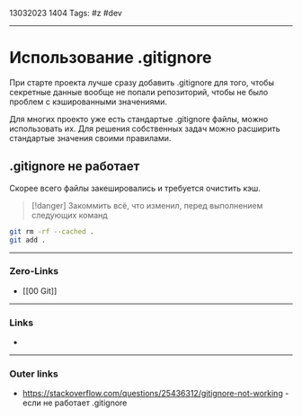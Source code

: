 13032023 1404
Tags: #z #dev

---
# Использование .gitignore

При старте проекта лучше сразу добавить .gitignore для того, чтобы секретные данные вообще не попали репозиторий, чтобы не было проблем с кэшированными значениями.

Для многих проекто уже есть стандартые .gitignore файлы, можно использовать их. Для решения собственных задач можно расширить стандартые значения своими правилами.

## .gitignore не работает

Скорее всего файлы закешировались и требуется очистить кэш.

>[!danger] Закоммить всё, что изменил, перед выполнением следующих команд

```bash
git rm -rf --cached .
git add .
```

---
### Zero-Links
- [[00 Git]]

---
### Links
- 

---
### Outer links
- https://stackoverflow.com/questions/25436312/gitignore-not-working - если не работает .gitignore
